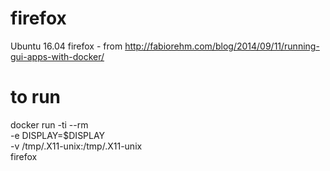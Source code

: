 # firefox
Ubuntu 16.04 firefox - from http://fabiorehm.com/blog/2014/09/11/running-gui-apps-with-docker/

# to run
docker run -ti --rm \
       -e DISPLAY=$DISPLAY \
       -v /tmp/.X11-unix:/tmp/.X11-unix \
       firefox

